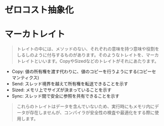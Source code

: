 # ゼロコスト抽象化

# マーカトレイト

> トレイトの中には、メソッドのない、それぞれの意味を持つ意味や役割をしるしのように付与するものがあります。そのようなトレイトを、マーカトレイトといいます。CopyやSizedなどのトレイトがそれにあたります。

* Copy: 値の所有権を渡す代わりに、値のコピーを行うようにする(コピーセマンティクス)
* Send: スレッド境界を越えて所有権を転送できることを示す
* Sized: メモリ上でサイズが決まっていることを示す
* Sync: スレッド間で安全に参照を共有できることを示す

> これらのトレイトはデータを含んでいないため、実行時にもメモリ内にデータが存在しませんが、コンパイラが安全性の検査や最適化をする際に使用します。
